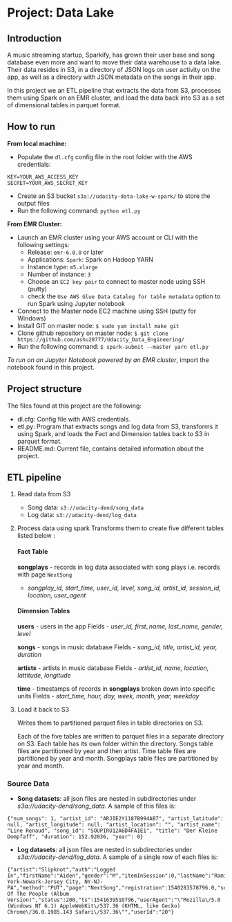 # Project: Data Lake

## Introduction

A music streaming startup, Sparkify, has grown their user base and song database even more and want to move their data warehouse to a data lake. Their data resides in S3, in a directory of JSON logs on user activity on the app, as well as a directory with JSON metadata on the songs in their app.

In this project we an ETL pipeline that extracts the data from S3, processes them using Spark on an EMR cluster, and load the data back into S3 as a set of dimensional tables in parquet format. 

## How to run
**From local machine:**	
- Populate the `dl.cfg` config file in the root folder with the AWS credentials:
```
KEY=YOUR_AWS_ACCESS_KEY
SECRET=YOUR_AWS_SECRET_KEY
```
- Create an S3 bucket `s3a://udacity-data-lake-w-spark/` to store the output files
- Run the following command:
`python etl.py`

**From EMR Cluster:**	
* Launch an EMR cluster using your AWS account or CLI with the following settings:
	- Release: `emr-6.0.0` or later
	- Applications: `Spark`: Spark on Hadoop YARN 
	- Instance type: `m5.xlarge`
	- Number of instance: `3`
	- Choose an `EC2 key pair` to connect to master node using SSH (putty)
	- check the `Use AWS Glue Data Catalog for table metadata` option to run Spark using Jupyter notebook
* Connect to the Master node EC2 machine using SSH (putty for Windows)
* Install GIT on master node: `$ sudo yum install make git`
* Clone github repository on master node: `$ git clone https://github.com/ashu20777/Udacity_Data_Engineering/`
* Run the following command: `$ spark-submit --master yarn etl.py`
		

*To run on an Jupyter Notebook powered by an EMR cluster*, import the notebook found in this project.

## Project structure

The files found at this project are the following:

- dl.cfg: Config file with AWS credentials.
- etl.py: Program that extracts songs and log data from S3, transforms it using Spark, and loads the Fact and Dimension tables back to S3 in parquet format.
- README.md: Current file, contains detailed information about the project.

## ETL pipeline

1. Read data from S3
    - Song data: `s3://udacity-dend/song_data`
    - Log data: `s3://udacity-dend/log_data`

2. Process data using spark
    Transforms them to create five different tables listed below : 
    #### Fact Table
	 **songplays**  - records in log data associated with song plays i.e. records with page  `NextSong`
    -   _songplay_id, start_time, user_id, level, song_id, artist_id, session_id, location, user_agent_

	#### Dimension Tables
	 **users**  - users in the app
		Fields -   _user_id, first_name, last_name, gender, level_
		
	 **songs**  - songs in music database
    Fields - _song_id, title, artist_id, year, duration_
    
	**artists**  - artists in music database
    Fields -   _artist_id, name, location, lattitude, longitude_
    
	  **time**  - timestamps of records in  **songplays**  broken down into specific units
    Fields -   _start_time, hour, day, week, month, year, weekday_

3. Load it back to S3

    Writes them to partitioned parquet files in table directories on S3.

    Each of the five tables are written to parquet files in a separate directory on S3. Each table has its own folder within the directory. Songs table files are partitioned by year and then artist. Time table files are partitioned by year and month. Songplays table files are partitioned by year and month.

### Source Data
- **Song datasets**: all json files are nested in subdirectories under *s3a://udacity-dend/song_data*. A sample of this files is:

```
{"num_songs": 1, "artist_id": "ARJIE2Y1187B994AB7", "artist_latitude": null, "artist_longitude": null, "artist_location": "", "artist_name": "Line Renaud", "song_id": "SOUPIRU12A6D4FA1E1", "title": "Der Kleine Dompfaff", "duration": 152.92036, "year": 0}
```

- **Log datasets**: all json files are nested in subdirectories under *s3a://udacity-dend/log_data*. A sample of a single row of each files is:

```
{"artist":"Slipknot","auth":"Logged In","firstName":"Aiden","gender":"M","itemInSession":0,"lastName":"Ramirez","length":192.57424,"level":"paid","location":"New York-Newark-Jersey City, NY-NJ-PA","method":"PUT","page":"NextSong","registration":1540283578796.0,"sessionId":19,"song":"Opium Of The People (Album Version)","status":200,"ts":1541639510796,"userAgent":"\"Mozilla\/5.0 (Windows NT 6.1) AppleWebKit\/537.36 (KHTML, like Gecko) Chrome\/36.0.1985.143 Safari\/537.36\"","userId":"20"}
```